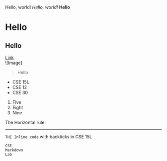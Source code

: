 Hello, world!
*Hello, world!*
**Hello**	
# Hello
## Hello
[Link](https://ucsd-cse15l-w23.github.io/week/week1/)	
![Image]
> Hello

* CSE 15L
* CSE 12
* CSE 30

1. Five
2. Eight
3. Nine

The Horizontal rule:

---

`THE Inline code` with backticks in CSE 15L

```
CSE
Markdown
Lab 
```

